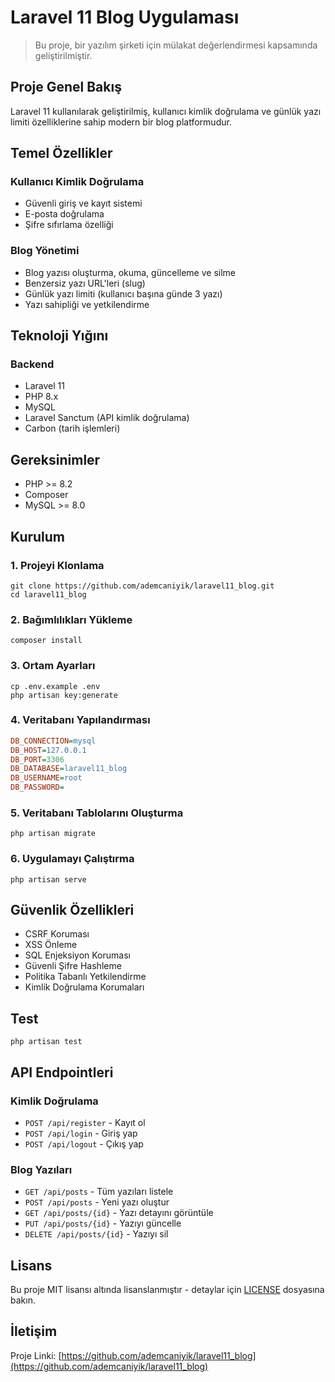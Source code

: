# Laravel 11 Blog Uygulaması

> Bu proje, bir yazılım şirketi için mülakat değerlendirmesi kapsamında geliştirilmiştir.

## Proje Genel Bakış

Laravel 11 kullanılarak geliştirilmiş, kullanıcı kimlik doğrulama ve günlük yazı limiti özelliklerine sahip modern bir blog platformudur.

## Temel Özellikler

### Kullanıcı Kimlik Doğrulama

- Güvenli giriş ve kayıt sistemi
- E-posta doğrulama
- Şifre sıfırlama özelliği

### Blog Yönetimi

- Blog yazısı oluşturma, okuma, güncelleme ve silme
- Benzersiz yazı URL'leri (slug)
- Günlük yazı limiti (kullanıcı başına günde 3 yazı)
- Yazı sahipliği ve yetkilendirme

## Teknoloji Yığını

### Backend

- Laravel 11
- PHP 8.x
- MySQL
- Laravel Sanctum (API kimlik doğrulama)
- Carbon (tarih işlemleri)

## Gereksinimler

- PHP >= 8.2
- Composer
- MySQL >= 8.0

## Kurulum

### 1. Projeyi Klonlama

```shell
git clone https://github.com/ademcaniyik/laravel11_blog.git
cd laravel11_blog
```

### 2. Bağımlılıkları Yükleme

```shell
composer install
```

### 3. Ortam Ayarları

```shell
cp .env.example .env
php artisan key:generate
```

### 4. Veritabanı Yapılandırması

```ini
DB_CONNECTION=mysql
DB_HOST=127.0.0.1
DB_PORT=3306
DB_DATABASE=laravel11_blog
DB_USERNAME=root
DB_PASSWORD=
```

### 5. Veritabanı Tablolarını Oluşturma

```shell
php artisan migrate
```

### 6. Uygulamayı Çalıştırma

```shell
php artisan serve
```

## Güvenlik Özellikleri

- CSRF Koruması
- XSS Önleme
- SQL Enjeksiyon Koruması
- Güvenli Şifre Hashleme
- Politika Tabanlı Yetkilendirme
- Kimlik Doğrulama Korumaları

## Test

```shell
php artisan test
```

## API Endpointleri

### Kimlik Doğrulama

- `POST /api/register` - Kayıt ol
- `POST /api/login` - Giriş yap
- `POST /api/logout` - Çıkış yap

### Blog Yazıları

- `GET /api/posts` - Tüm yazıları listele
- `POST /api/posts` - Yeni yazı oluştur
- `GET /api/posts/{id}` - Yazı detayını görüntüle
- `PUT /api/posts/{id}` - Yazıyı güncelle
- `DELETE /api/posts/{id}` - Yazıyı sil

## Lisans

Bu proje MIT lisansı altında lisanslanmıştır - detaylar için [LICENSE](LICENSE) dosyasına bakın.

## İletişim

Proje Linki: [https://github.com/ademcaniyik/laravel11_blog](https://github.com/ademcaniyik/laravel11_blog)
